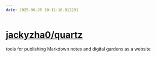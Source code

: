 ```yaml
---
date: 2025-06-25 10:12:18.812291
---
```


# [jackyzha0/quartz](https://github.com/jackyzha0/quartz)

tools for publishing Markdown notes and digital gardens as a website